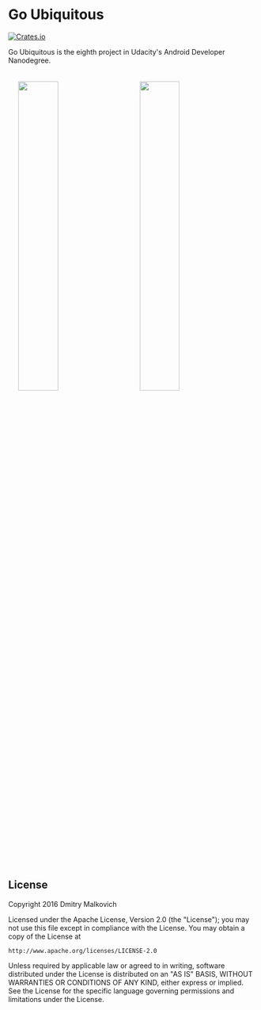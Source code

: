 # Go Ubiquitous

[![Crates.io](https://img.shields.io/crates/l/rustc-serialize.svg?maxAge=2592000)]()

Go Ubiquitous is the eighth project in Udacity's Android Developer Nanodegree.

<img width="40%" vspace="20" hspace="20"  src="https://cloud.githubusercontent.com/assets/2931932/18816487/cad3256e-8353-11e6-9f16-31bd32290e52.png" /> <img width="40%" hspace="20" vspace="20" src="https://cloud.githubusercontent.com/assets/2931932/18816488/cad5b040-8353-11e6-920e-9ab928e1b9f3.png" />

## License 

Copyright 2016 Dmitry Malkovich

Licensed under the Apache License, Version 2.0 (the "License");
you may not use this file except in compliance with the License.
You may obtain a copy of the License at

    http://www.apache.org/licenses/LICENSE-2.0

Unless required by applicable law or agreed to in writing, software
distributed under the License is distributed on an "AS IS" BASIS,
WITHOUT WARRANTIES OR CONDITIONS OF ANY KIND, either express or implied.
See the License for the specific language governing permissions and
limitations under the License.
